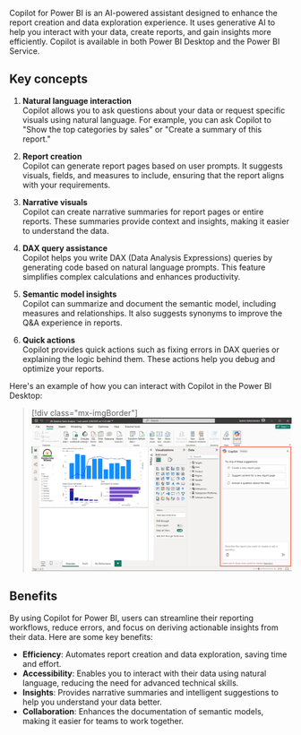 Copilot for Power BI is an AI-powered assistant designed to enhance the report creation and data exploration experience. It uses generative AI to help you interact with your data, create reports, and gain insights more efficiently. Copilot is available in both Power BI Desktop and the Power BI Service.

## Key concepts

1. **Natural language interaction**  
   Copilot allows you to ask questions about your data or request specific visuals using natural language. For example, you can ask Copilot to "Show the top categories by sales" or "Create a summary of this report."

2. **Report creation**  
   Copilot can generate report pages based on user prompts. It suggests visuals, fields, and measures to include, ensuring that the report aligns with your requirements.

3. **Narrative visuals**  
   Copilot can create narrative summaries for report pages or entire reports. These summaries provide context and insights, making it easier to understand the data.

4. **DAX query assistance**  
   Copilot helps you write DAX (Data Analysis Expressions) queries by generating code based on natural language prompts. This feature simplifies complex calculations and enhances productivity.

5. **Semantic model insights**  
   Copilot can summarize and document the semantic model, including measures and relationships. It also suggests synonyms to improve the Q&A experience in reports.

6. **Quick actions**  
   Copilot provides quick actions such as fixing errors in DAX queries or explaining the logic behind them. These actions help you debug and optimize your reports.

Here's an example of how you can interact with Copilot in the Power BI Desktop:

> [!div class="mx-imgBorder"]
> [![Screenshot of copilot in Power BI Desktop.](../media/copilot-power-bi.png)](../media/copilot-power-bi.png#lightbox)

## Benefits

By using Copilot for Power BI, users can streamline their reporting workflows, reduce errors, and focus on deriving actionable insights from their data. Here are some key benefits:

- **Efficiency**: Automates report creation and data exploration, saving time and effort.  
- **Accessibility**: Enables you to interact with their data using natural language, reducing the need for advanced technical skills.  
- **Insights**: Provides narrative summaries and intelligent suggestions to help you understand your data better.  
- **Collaboration**: Enhances the documentation of semantic models, making it easier for teams to work together.  
